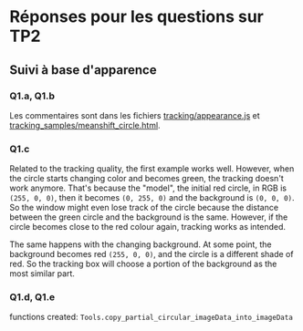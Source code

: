# Réponses pour les questions sur TP2

## Suivi à base d'apparence

### Q1.a, Q1.b

Les commentaires sont dans les fichiers [tracking/appearance.js](./tracking/appearance.js) et [tracking_samples/meanshift_circle.html](./tracking_samples/meanshift_circle.html).

### Q1.c
Related to the tracking quality, the first example works well.
However, when the circle starts changing color and becomes green, the tracking doesn't work anymore.
That's because the "model", the initial red circle, in RGB is `(255, 0, 0)`, then it becomes `(0, 255, 0)` and the background is `(0, 0, 0)`.
So the window might even lose track of the circle because the distance between the green circle and the background is the same.
However, if the circle becomes close to the red colour again, tracking works as intended.

The same happens with the changing background. At some point, the background becomes red `(255, 0, 0)`, and the circle is a different shade of red.
So the tracking box will choose a portion of the background as the most similar part.

### Q1.d, Q1.e
functions created: `Tools.copy_partial_circular_imageData_into_imageData`
